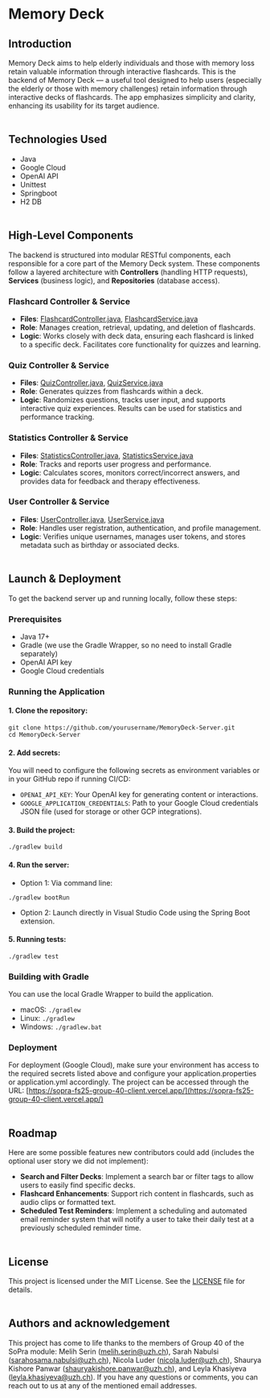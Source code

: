 # Memory Deck

## Introduction

Memory Deck aims to help elderly individuals and those with memory loss retain valuable information through interactive flashcards. This is the backend of Memory Deck — a useful tool designed to help users (especially the elderly or those with memory challenges) retain information through interactive decks of flashcards. The app emphasizes simplicity and clarity, enhancing its usability for its target audience.
<br><br>
## Technologies Used

- Java
- Google Cloud
- OpenAI API
- Unittest
- Springboot
- H2 DB
<br><br>
## High-Level Components

The backend is structured into modular RESTful components, each responsible for a core part of the Memory Deck system. These components follow a layered architecture with **Controllers** (handling HTTP requests), **Services** (business logic), and **Repositories** (database access).

### Flashcard Controller & Service
- **Files**: [FlashcardController.java](https://github.com/KlrShaK/MemoryDeck-Server/blob/main/src/main/java/ch/uzh/ifi/hase/soprafs24/controller/FlashcardController.java), [FlashcardService.java](https://github.com/KlrShaK/MemoryDeck-Server/blob/main/src/main/java/ch/uzh/ifi/hase/soprafs24/service/FlashcardService.java)
- **Role**: Manages creation, retrieval, updating, and deletion of flashcards.
- **Logic**: Works closely with deck data, ensuring each flashcard is linked to a specific deck. Facilitates core functionality for quizzes and learning.

### Quiz Controller & Service
- **Files**: [QuizController.java](https://github.com/KlrShaK/MemoryDeck-Server/blob/main/src/main/java/ch/uzh/ifi/hase/soprafs24/controller/QuizController.java), [QuizService.java](https://github.com/KlrShaK/MemoryDeck-Server/blob/main/src/main/java/ch/uzh/ifi/hase/soprafs24/service/QuizService.java)
- **Role**: Generates quizzes from flashcards within a deck.
- **Logic**: Randomizes questions, tracks user input, and supports interactive quiz experiences. Results can be used for statistics and performance tracking.

### Statistics Controller & Service
- **Files**: [StatisticsController.java](https://github.com/KlrShaK/MemoryDeck-Server/blob/main/src/main/java/ch/uzh/ifi/hase/soprafs24/controller/StatisticsController.java), [StatisticsService.java](https://github.com/KlrShaK/MemoryDeck-Server/blob/main/src/main/java/ch/uzh/ifi/hase/soprafs24/service/StatisticsService.java)
- **Role**: Tracks and reports user progress and performance.
- **Logic**: Calculates scores, monitors correct/incorrect answers, and provides data for feedback and therapy effectiveness.

### User Controller & Service
- **Files**: [UserController.java](https://github.com/KlrShaK/MemoryDeck-Server/blob/main/src/main/java/ch/uzh/ifi/hase/soprafs24/controller/UserController.java), [UserService.java](https://github.com/KlrShaK/MemoryDeck-Server/blob/main/src/main/java/ch/uzh/ifi/hase/soprafs24/service/UserService.java)
- **Role**: Handles user registration, authentication, and profile management.
- **Logic**: Verifies unique usernames, manages user tokens, and stores metadata such as birthday or associated decks.
<br><br>
## Launch & Deployment

To get the backend server up and running locally, follow these steps:

### Prerequisites

- Java 17+
- Gradle (we use the Gradle Wrapper, so no need to install Gradle separately)
- OpenAI API key
- Google Cloud credentials

### Running the Application

#### 1. Clone the repository:

```
git clone https://github.com/yourusername/MemoryDeck-Server.git
cd MemoryDeck-Server
```

#### 2. Add secrets:

You will need to configure the following secrets as environment variables or in your GitHub repo if running CI/CD:
- ```OPENAI_API_KEY```: Your OpenAI key for generating content or interactions.
- ```GOOGLE_APPLICATION_CREDENTIALS```: Path to your Google Cloud credentials JSON file (used for storage or other GCP integrations).

#### 3. Build the project:

```
./gradlew build
```

#### 4. Run the server:

- Option 1: Via command line:
```
./gradlew bootRun
```
- Option 2: Launch directly in Visual Studio Code using the Spring Boot extension.

#### 5. Running tests:
```
./gradlew test
```

### Building with Gradle
You can use the local Gradle Wrapper to build the application.
-   macOS: `./gradlew`
-   Linux: `./gradlew`
-   Windows: `./gradlew.bat`

### Deployment
For deployment (Google Cloud), make sure your environment has access to the required secrets listed above and configure your application.properties or application.yml accordingly. The project can be accessed through the URL: [https://sopra-fs25-group-40-client.vercel.app/](https://sopra-fs25-group-40-client.vercel.app/)
<br><br>

## Roadmap

Here are some possible features new contributors could add (includes the optional user story we did not implement):
- **Search and Filter Decks**: Implement a search bar or filter tags to allow users to easily find specific decks.
- **Flashcard Enhancements**: Support rich content in flashcards, such as audio clips or formatted text.
- **Scheduled Test Reminders**: Implement a scheduling and automated email reminder system that will notify a user to take their daily test at a previously scheduled reminder time.
<br><br>
## License
This project is licensed under the MIT License. See the [LICENSE](https://choosealicense.com/licenses/mit/) file for details.
<br><br>
## Authors and acknowledgement

This project has come to life thanks to the members of Group 40 of the SoPra module: Melih Serin (melih.serin@uzh.ch), Sarah Nabulsi (sarahosama.nabulsi@uzh.ch), Nicola Luder (nicola.luder@uzh.ch), Shaurya Kishore Panwar (shauryakishore.panwar@uzh.ch), and Leyla Khasiyeva (leyla.khasiyeva@uzh.ch). If you have any questions or comments, you can reach out to us at any of the mentioned email addresses.

<br><br>
